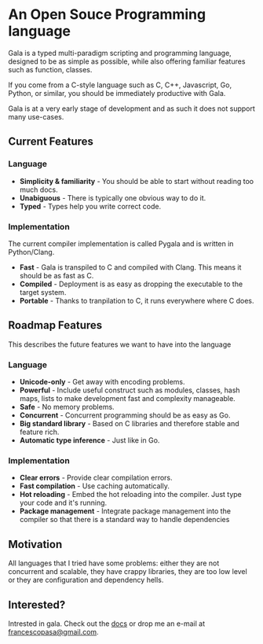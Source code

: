 # An Open Souce Programming language

Gala is a typed multi-paradigm scripting and programming language, designed to be as
simple as possible, while also offering familiar features such as function, classes.

If you come from a C-style language such as C, C++, Javascript, Go, Python, or similar, you
should be immediately productive with Gala.

Gala is at a very early stage of development and as such it does not support many use-cases.

## Current Features 

### Language

 * **Simplicity & familiarity** - You should be able to start without reading too much docs.
 * **Unabiguous** - There is typically one obvious way to do it.
 * **Typed** - Types help you write correct code.
 
### Implementation

The current compiler implementation is called Pygala and is written in Python/Clang.

 * **Fast** - Gala is transpiled to C and compiled with Clang. This means it should be as fast as C.
 * **Compiled** - Deployment is as easy as dropping the executable to the target system.
 * **Portable** - Thanks to tranpilation to C, it runs everywhere where C does.

## Roadmap Features 

This describes the future features we want to have into the language

### Language

 * **Unicode-only** - Get away with encoding problems.
 * **Powerful** - Include useful construct such as modules, classes, hash maps, lists
    to make development fast and complexity manageable.
 * **Safe** - No memory problems.
 * **Concurrent** - Concurrent programming should be as easy as Go.
 * **Big standard library** - Based on C libraries and therefore stable and feature rich.
 * **Automatic type inference** - Just like in Go.
    
### Implementation

 * **Clear errors** - Provide clear compilation errors.
 * **Fast compilation** - Use caching automatically.
 * **Hot reloading** - Embed the hot reloading into the compiler.
    Just type your code and it's running.
 * **Package management** - Integrate package management into the compiler so that there is
    a standard way to handle dependencies

## Motivation

All languages that I tried have some problems: either they are not concurrent and scalable,
they have crappy libraries, they are too low level or they are configuration and dependency
hells.

## Interested?

Intrested in gala. Check out the [docs](/gala/docs/) or drop me an e-mail at francescopasa@gmail.com.